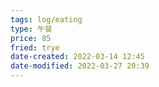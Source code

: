 ```yaml
---
tags: log/eating
type: 午餐
price: 85
fried: trye
date-created: 2022-03-14 12:45
date-modified: 2022-03-27 20:39
---
```


